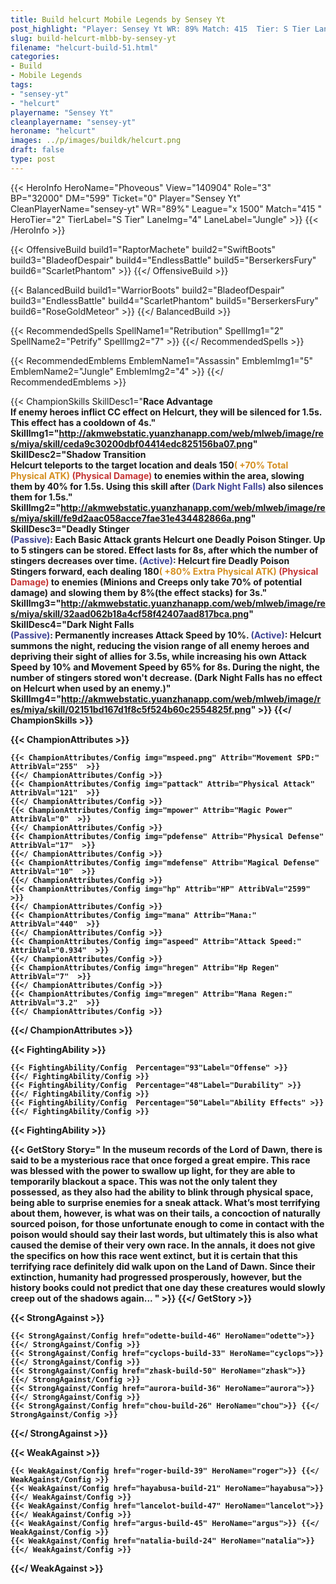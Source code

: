 ```yaml
---
title: Build helcurt Mobile Legends by Sensey Yt
post_highlight: "Player: Sensey Yt WR: 89% Match: 415  Tier: S Tier Lane: Jungle"
slug: build-helcurt-mlbb-by-sensey-yt
filename: "helcurt-build-51.html"
categories: 
- Build 
- Mobile Legends
tags: 
- "sensey-yt"
- "helcurt"
playername: "Sensey Yt"
cleanplayername: "sensey-yt"
heroname: "helcurt"
images: ../p/images/buildk/helcurt.png
draft: false
type: post
---
```


{{< HeroInfo HeroName="Phoveous" View="140904" Role="3" BP="32000" DM="599" Ticket="0" Player="Sensey Yt" CleanPlayerName="sensey-yt" WR="89%" League="x 1500" Match="415 " HeroTier="2" TierLabel="S Tier" LaneImg="4" LaneLabel="Jungle" >}} {{< /HeroInfo >}}
 
{{< OffensiveBuild build1="RaptorMachete"  build2="SwiftBoots" build3="BladeofDespair" build4="EndlessBattle" build5="BerserkersFury" build6="ScarletPhantom" >}} {{</ OffensiveBuild >}}  

{{< BalancedBuild build1="WarriorBoots"  build2="BladeofDespair" build3="EndlessBattle" build4="ScarletPhantom" build5="BerserkersFury" build6="RoseGoldMeteor" >}} {{</ BalancedBuild >}}  

{{< RecommendedSpells SpellName1="Retribution" SpellImg1="2" SpellName2="Petrify" SpellImg2="7" >}} {{</ RecommendedSpells >}}   

{{< RecommendedEmblems EmblemName1="Assassin" EmblemImg1="5" EmblemName2="Jungle" EmblemImg2="4" >}} {{</ RecommendedEmblems >}}   

{{< ChampionSkills SkillDesc1="<b>Race Advantage<br>If enemy heroes inflict CC effect on Helcurt, they will be silenced for 1.5s. This effect has a cooldown of 4s." SkillImg1="http://akmwebstatic.yuanzhanapp.com/web/mlweb/image/res/miya/skill/ceda9c30200dbf04414edc825156ba07.png"  SkillDesc2="<b>Shadow Transition<br>Helcurt teleports to the target location and deals 150<font color='#D58E1F'>( +70% Total Physical ATK)</font> <font color='#C53535'>(Physical Damage)</font> to enemies within the area, slowing them by 40% for 1.5s. Using this skill after <font color='#404495'>(Dark Night Falls)</font> also silences them for 1.5s." SkillImg2="http://akmwebstatic.yuanzhanapp.com/web/mlweb/image/res/miya/skill/fe9d2aac058acce7fae31e434482866a.png"  SkillDesc3="<b>Deadly Stinger<br><font color='#404495'>(Passive)</font>: Each Basic Attack grants Helcurt one Deadly Poison Stinger. Up to 5 stingers can be stored. Effect lasts for 8s, after which the number of stingers decreases over time. <font color='#404495'>(Active)</font>: Helcurt fire Deadly Poison Stingers forward, each dealing 180<font color='#D58E1F'>( +80% Extra Physical ATK)</font> <font color='#C53535'>(Physical Damage)</font> to enemies (Minions and Creeps only take 70% of potential damage) and slowing them by 8%(the effect stacks) for 3s." SkillImg3="http://akmwebstatic.yuanzhanapp.com/web/mlweb/image/res/miya/skill/32aad062b18a4cf58f42407aad817bca.png"  SkillDesc4="<b>Dark Night Falls<br><font color='#404495'>(Passive)</font>: Permanently increases Attack Speed by 10%. <font color='#404495'>(Active)</font>: Helcurt summons the night, reducing the vision range of all enemy heroes and depriving their sight of allies for 3.5s, while increasing his own Attack Speed by 10% and Movement Speed by 65% for 8s. During the night, the number of stingers stored won't decrease. (Dark Night Falls has no effect on Helcurt when used by an enemy.)" SkillImg4="http://akmwebstatic.yuanzhanapp.com/web/mlweb/image/res/miya/skill/02151bd167d1f8c5f524b60c2554825f.png"  >}} {{</ ChampionSkills >}}
	

{{< ChampionAttributes >}}

	{{< ChampionAttributes/Config img="mspeed.png" Attrib="Movement SPD:" AttribVal="255"  >}} 
	{{</ ChampionAttributes/Config >}}
	{{< ChampionAttributes/Config img="pattack" Attrib="Physical Attack" AttribVal="121"  >}} 
	{{</ ChampionAttributes/Config >}}
	{{< ChampionAttributes/Config img="mpower" Attrib="Magic Power" AttribVal="0"  >}} 
	{{</ ChampionAttributes/Config >}}
	{{< ChampionAttributes/Config img="pdefense" Attrib="Physical Defense" AttribVal="17"  >}} 
	{{</ ChampionAttributes/Config >}}
	{{< ChampionAttributes/Config img="mdefense" Attrib="Magical Defense" AttribVal="10"  >}} 
	{{</ ChampionAttributes/Config >}}
	{{< ChampionAttributes/Config img="hp" Attrib="HP" AttribVal="2599"  >}} 
	{{</ ChampionAttributes/Config >}}
	{{< ChampionAttributes/Config img="mana" Attrib="Mana:" AttribVal="440"  >}} 
	{{</ ChampionAttributes/Config >}}
	{{< ChampionAttributes/Config img="aspeed" Attrib="Attack Speed:" AttribVal="0.934"  >}} 
	{{</ ChampionAttributes/Config >}}
	{{< ChampionAttributes/Config img="hregen" Attrib="Hp Regen" AttribVal="7"  >}} 
	{{</ ChampionAttributes/Config >}}
	{{< ChampionAttributes/Config img="mregen" Attrib="Mana Regen:" AttribVal="3.2"  >}} 
	{{</ ChampionAttributes/Config >}}
	
	
{{</ ChampionAttributes >}}


{{< FightingAbility >}}

	{{< FightingAbility/Config  Percentage="93"Label="Offense" >}} 
	{{</ FightingAbility/Config >}}		
	{{< FightingAbility/Config  Percentage="48"Label="Durability" >}} 
	{{</ FightingAbility/Config >}}
	{{< FightingAbility/Config  Percentage="50"Label="Ability Effects" >}} 
	{{</ FightingAbility/Config >}}
	
{{< FightingAbility >}}

{{< GetStory Story=" In the museum records of the Lord of Dawn, there is said to be a mysterious race that once forged a great empire. This race was blessed with the power to swallow up light, for they are able to temporarily blackout a space. This was not the only talent they possessed, as they also had the ability to blink through physical space, being able to surprise enemies for a sneak attack. What’s most terrifying about them, however, is what was on their tails, a concoction of naturally sourced poison, for those unfortunate enough to come in contact with the poison would should say their last words, but ultimately this is also what caused the demise of their very own race. In the annals, it does not give the specifics on how this race went extinct, but it is certain that this terrifying race definitely did walk upon on the Land of Dawn. Since their extinction, humanity had progressed prosperously, however, but the history books could not predict that one day these creatures would slowly creep out of the shadows again... " >}}  {{</ GetStory >}}

{{< StrongAgainst >}}

	{{< StrongAgainst/Config href="odette-build-46" HeroName="odette">}} {{</ StrongAgainst/Config >}}
	{{< StrongAgainst/Config href="cyclops-build-33" HeroName="cyclops">}} {{</ StrongAgainst/Config >}}
	{{< StrongAgainst/Config href="zhask-build-50" HeroName="zhask">}} {{</ StrongAgainst/Config >}}
	{{< StrongAgainst/Config href="aurora-build-36" HeroName="aurora">}} {{</ StrongAgainst/Config >}}
	{{< StrongAgainst/Config href="chou-build-26" HeroName="chou">}} {{</ StrongAgainst/Config >}}
	
{{</ StrongAgainst >}}

{{< WeakAgainst >}}

	{{< WeakAgainst/Config href="roger-build-39" HeroName="roger">}} {{</ WeakAgainst/Config >}}
	{{< WeakAgainst/Config href="hayabusa-build-21" HeroName="hayabusa">}} {{</ WeakAgainst/Config >}}
	{{< WeakAgainst/Config href="lancelot-build-47" HeroName="lancelot">}} {{</ WeakAgainst/Config >}}
	{{< WeakAgainst/Config href="argus-build-45" HeroName="argus">}} {{</ WeakAgainst/Config >}}
	{{< WeakAgainst/Config href="natalia-build-24" HeroName="natalia">}} {{</ WeakAgainst/Config >}}
	
{{</ WeakAgainst >}}
